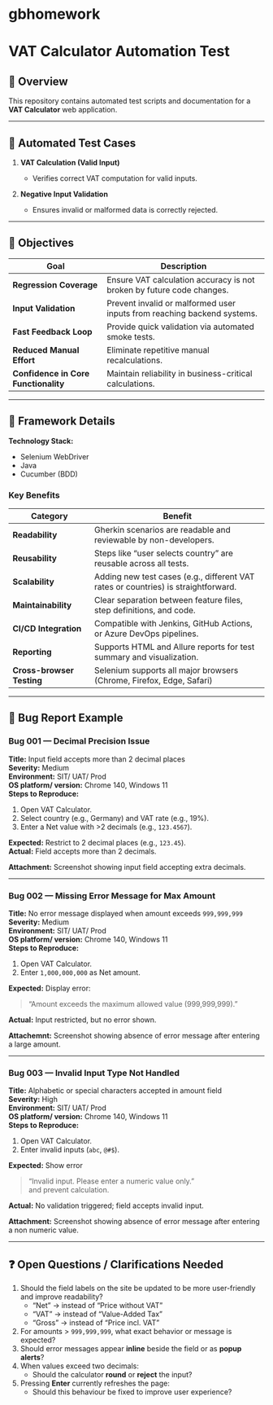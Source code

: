 # gbhomework


# VAT Calculator Automation Test

## 📘 Overview
This repository contains automated test scripts and documentation for a **VAT Calculator** web application.  

---
## 🧪 Automated Test Cases

1. **VAT Calculation (Valid Input)**  
   - Verifies correct VAT computation for valid inputs.

2. **Negative Input Validation**  
   - Ensures invalid or malformed data is correctly rejected.

---

## 🎯 Objectives

| Goal | Description |
|------|--------------|
| **Regression Coverage** | Ensure VAT calculation accuracy is not broken by future code changes. |
| **Input Validation** | Prevent invalid or malformed user inputs from reaching backend systems. |
| **Fast Feedback Loop** | Provide quick validation via automated smoke tests. |
| **Reduced Manual Effort** | Eliminate repetitive manual recalculations. |
| **Confidence in Core Functionality** | Maintain reliability in business-critical calculations. |

---

## 🧩 Framework Details

**Technology Stack:**  
- Selenium WebDriver  
- Java  
- Cucumber (BDD)

### Key Benefits

| Category | Benefit |
|-----------|----------|
| **Readability** | Gherkin scenarios are readable and reviewable by non-developers. |
| **Reusability** | Steps like “user selects country” are reusable across all tests. |
| **Scalability** | Adding new test cases (e.g., different VAT rates or countries) is straightforward. |
| **Maintainability** | Clear separation between feature files, step definitions, and code. |
| **CI/CD Integration** | Compatible with Jenkins, GitHub Actions, or Azure DevOps pipelines. |
| **Reporting** | Supports HTML and Allure reports for test summary and visualization. |
| **Cross-browser Testing** | Selenium supports all major browsers (Chrome, Firefox, Edge, Safari) |

---

## 🐞 Bug Report Example

### Bug 001 — Decimal Precision Issue
**Title:** Input field accepts more than 2 decimal places  
**Severity:** Medium  
**Environment:** SIT/ UAT/ Prod  
**OS platform/ version:** Chrome 140, Windows 11  
**Steps to Reproduce:**
1. Open VAT Calculator.
2. Select country (e.g., Germany) and VAT rate (e.g., 19%).
3. Enter a Net value with >2 decimals (e.g., `123.4567`).

**Expected:** Restrict to 2 decimal places (e.g., `123.45`).  
**Actual:** Field accepts more than 2 decimals.  

**Attachment:** Screenshot showing input field accepting extra decimals.

---

### Bug 002 — Missing Error Message for Max Amount
**Title:** No error message displayed when amount exceeds `999,999,999`  
**Severity:** Medium  
**Environment:** SIT/ UAT/ Prod  
**OS platform/ version:** Chrome 140, Windows 11   
**Steps to Reproduce:**
1. Open VAT Calculator.
2. Enter `1,000,000,000` as Net amount.

**Expected:** Display error:  
> “Amount exceeds the maximum allowed value (999,999,999).”

**Actual:** Input restricted, but no error shown.  

**Attachemnt:** Screenshot showing absence of error message after entering a large amount.  

---

### Bug 003 — Invalid Input Type Not Handled
**Title:** Alphabetic or special characters accepted in amount field  
**Severity:** High  
**Environment:** SIT/ UAT/ Prod  
**OS platform/ version:** Chrome 140, Windows 11  
**Steps to Reproduce:**
1. Open VAT Calculator.
2. Enter invalid inputs (`abc`, `@#$`).

**Expected:** Show error  
> “Invalid input. Please enter a numeric value only.”  
and prevent calculation.

**Actual:** No validation triggered; field accepts invalid input.

**Attachment:** Screenshot showing absence of error message after entering a non numeric value.  

---

## ❓ Open Questions / Clarifications Needed

1. Should the field labels on the site be updated to be more user-friendly and improve readability?
   - “Net” → instead of “Price without VAT”
   - “VAT” → instead of “Value-Added Tax”
   - “Gross” → instead of “Price incl. VAT”
2. For amounts > `999,999,999`, what exact behavior or message is expected?
3. Should error messages appear **inline** beside the field or as **popup alerts**?
4. When values exceed two decimals:
   - Should the calculator **round** or **reject** the input?
5. Pressing **Enter** currently refreshes the page:
   - Should this behaviour be fixed to improve user experience?

